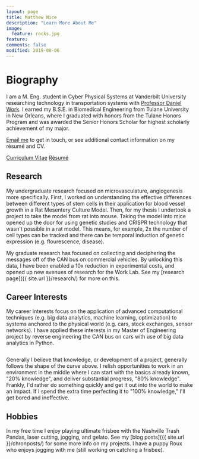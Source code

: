 ```yaml
---
layout: page
title: Matthew Nice
description: "Learn More About Me"
image:
  feature: rocks.jpg
feature:
comments: false
modified: 2019-08-06
---
```


# Biography

I am a M. Eng. student in Cyber Physical Systems at Vanderbilt University researching technology in transportation systems with [Professor Daniel Work](https://my.vanderbilt.edu/danwork/). I earned my B.S.E. in Biomedical Engineering from Tulane University in New Orleans, where I graduated with honors from the Tulane Honors Program and was awarded the Senior Honors Scholar for highest scholarly achievement of my major.

<a href="mailto:{{ site.owner.email | encode_email }}" title="Email me">Email me</a> to get in touch, or see additional contact information on my r&eacute;sum&eacute; and CV.

<div markdown="0"><a href="{{ site.url }}/download/matthew_nice_cv.pdf" class="btn btn-info">Curriculum Vitae</a> <a href="{{ site.url }}/download/matthew_nice_resume.pdf" class="btn btn-success">R&eacute;sum&eacute;</a></div>

## Research

My undergraduate research focused on microvasculature, angiogenesis more specifically. First, I worked on understanding the effective differences between different types of stem cells in their application for blood vessel growth in a Rat Mesentery Culture Model.  Then, for my thesis I undertook a project to take the model from rat into mouse. Taking the model into mice opened up the door for using genetic studies and CRISPR technology that wasn't possible in a rat model. This means, for example, 2x the number of cell types can be tracked and there can be temporal induction of genetic expression (e.g. flourescence, disease).

My graduate research has focused on collecting and deciphering the messages off of the CAN bus on commercial vehicles. By unlocking this data, I have been enabled a 10x reduction in experimental costs, and opened up new avenues of research for the Work Lab. See my [research page]({{ site.url }}/research/) for more on this.

## Career Interests
My career interests focus on the application of advanced computational techniques (e.g. big data analytics, machine learning, optimization) to systems anchored to the physical world (e.g. cars, stock exchanges, sensor networks).  I have applied these interests in my Master of Engineering project by reverse engineering the CAN bus on cars with use of big data analytics in Python.

<figure>
<a href="{{ site.url }}/images/knowledge_v_time.png"><img src="{{ site.url }}/images/knowledge_v_time.png" alt=""></a>
</figure>

Generally I believe that knowledge, or development of a project, generally follows the shape of the curve above. I relish opportunities to work in an environment in the middle where I can start with the basics already known, "20% knowledge", and deliver substantial progress, "80% knowledge". Frankly, I'd rather do something quickly and get it out into the world to make an impact. If I spend the extra time perfecting it to "100% knowledge," I'll get bored and ineffective.

## Hobbies
In my free time I enjoy playing ultimate frisbee with the Nashville Trash Pandas, laser cutting, jogging, and gelato. See my [blog posts]({{ site.url }}/chronposts/) for some more info on my projects. I have a puppy Roux who enjoys jogging with me (still working on catching a frisbee).

<figure class="half">
<a href="{{ site.url }}/images/Roux_on_bed.jpeg"><img src="{{ site.url }}/images/Roux_on_bed.jpeg" alt=""></a>
<a href="{{ site.url }}/images/gelato.jpeg"><img src="{{ site.url }}/images/gelato.jpeg" alt="Me eating gelato." style="transform:rotate(90deg)></a>
</figure>
